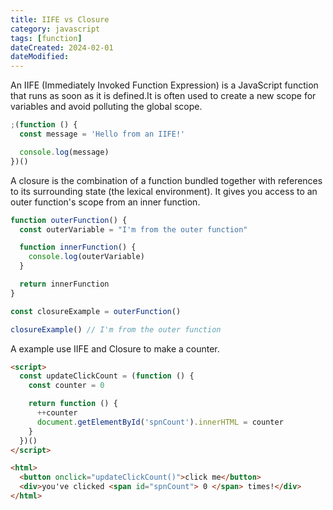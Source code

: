 ```yaml
---
title: IIFE vs Closure
category: javascript
tags: [function]
dateCreated: 2024-02-01
dateModified:
---
```


An IIFE (Immediately Invoked Function Expression) is a JavaScript function that runs as soon as it is defined.It is
often used to create a new scope for variables and avoid polluting the global scope.

```javascript
;(function () {
  const message = 'Hello from an IIFE!'

  console.log(message)
})()
```

A closure is the combination of a function bundled together with references to its surrounding state (the lexical
environment). It gives you access to an outer function's scope from an inner function.

```javascript
function outerFunction() {
  const outerVariable = "I'm from the outer function"

  function innerFunction() {
    console.log(outerVariable)
  }

  return innerFunction
}

const closureExample = outerFunction()

closureExample() // I'm from the outer function
```

A example use IIFE and Closure to make a counter.

```html
<script>
  const updateClickCount = (function () {
    const counter = 0

    return function () {
      ++counter
      document.getElementById('spnCount').innerHTML = counter
    }
  })()
</script>

<html>
  <button onclick="updateClickCount()">click me</button>
  <div>you've clicked <span id="spnCount"> 0 </span> times!</div>
</html>
```
